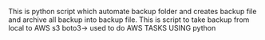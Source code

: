 This is python script which automate backup folder and creates backup file 
and  archive all backup into backup file.
This is script to take backup from local to AWS s3 
boto3-> used to do AWS TASKS USING python
